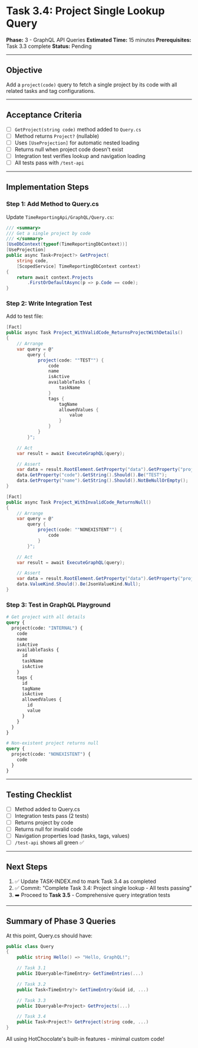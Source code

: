 # Task 3.4: Project Single Lookup Query

**Phase:** 3 - GraphQL API Queries
**Estimated Time:** 15 minutes
**Prerequisites:** Task 3.3 complete
**Status:** Pending

---

## Objective

Add a `project(code)` query to fetch a single project by its code with all related tasks and tag configurations.

---

## Acceptance Criteria

- [ ] `GetProject(string code)` method added to `Query.cs`
- [ ] Method returns `Project?` (nullable)
- [ ] Uses `[UseProjection]` for automatic nested loading
- [ ] Returns null when project code doesn't exist
- [ ] Integration test verifies lookup and navigation loading
- [ ] All tests pass with `/test-api`

---

## Implementation Steps

### Step 1: Add Method to Query.cs

Update `TimeReportingApi/GraphQL/Query.cs`:

```csharp
/// <summary>
/// Get a single project by code
/// </summary>
[UseDbContext(typeof(TimeReportingDbContext))]
[UseProjection]
public async Task<Project?> GetProject(
    string code,
    [ScopedService] TimeReportingDbContext context)
{
    return await context.Projects
        .FirstOrDefaultAsync(p => p.Code == code);
}
```

### Step 2: Write Integration Test

Add to test file:

```csharp
[Fact]
public async Task Project_WithValidCode_ReturnsProjectWithDetails()
{
    // Arrange
    var query = @"
        query {
            project(code: ""TEST"") {
                code
                name
                isActive
                availableTasks {
                    taskName
                }
                tags {
                    tagName
                    allowedValues {
                        value
                    }
                }
            }
        }";

    // Act
    var result = await ExecuteGraphQL(query);

    // Assert
    var data = result.RootElement.GetProperty("data").GetProperty("project");
    data.GetProperty("code").GetString().Should().Be("TEST");
    data.GetProperty("name").GetString().Should().NotBeNullOrEmpty();
}

[Fact]
public async Task Project_WithInvalidCode_ReturnsNull()
{
    // Arrange
    var query = @"
        query {
            project(code: ""NONEXISTENT"") {
                code
            }
        }";

    // Act
    var result = await ExecuteGraphQL(query);

    // Assert
    var data = result.RootElement.GetProperty("data").GetProperty("project");
    data.ValueKind.Should().Be(JsonValueKind.Null);
}
```

### Step 3: Test in GraphQL Playground

```graphql
# Get project with all details
query {
  project(code: "INTERNAL") {
    code
    name
    isActive
    availableTasks {
      id
      taskName
      isActive
    }
    tags {
      id
      tagName
      isActive
      allowedValues {
        id
        value
      }
    }
  }
}

# Non-existent project returns null
query {
  project(code: "NONEXISTENT") {
    code
  }
}
```

---

## Testing Checklist

- [ ] Method added to Query.cs
- [ ] Integration tests pass (2 tests)
- [ ] Returns project by code
- [ ] Returns null for invalid code
- [ ] Navigation properties load (tasks, tags, values)
- [ ] `/test-api` shows all green ✅

---

## Next Steps

1. ✅ Update TASK-INDEX.md to mark Task 3.4 as completed
2. ✅ Commit: "Complete Task 3.4: Project single lookup - All tests passing"
3. ➡️ Proceed to **Task 3.5** - Comprehensive query integration tests

---

## Summary of Phase 3 Queries

At this point, Query.cs should have:

```csharp
public class Query
{
    public string Hello() => "Hello, GraphQL!";

    // Task 3.1
    public IQueryable<TimeEntry> GetTimeEntries(...)

    // Task 3.2
    public Task<TimeEntry?> GetTimeEntry(Guid id, ...)

    // Task 3.3
    public IQueryable<Project> GetProjects(...)

    // Task 3.4
    public Task<Project?> GetProject(string code, ...)
}
```

All using HotChocolate's built-in features - minimal custom code!
